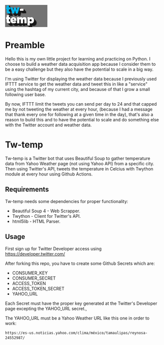 [![](./img/logo.jpg "tw-temp")](#)

# Preamble

Hello this is my own little project for learning and practicing on Python. I choose to build a weather data acquisition app because I consider them to be a easy challenge but they also have the potential to scale in a big way.

I'm using Twitter for displaying the weather data because I previously used IFTTT service to get the weather data and tweet this in like a "service" using the hashtag of my current city, and because of that I grow a small following user base. 

By now, IFTTT limit the tweets you can send per day to 24 and that capped me by not tweeting the weather at every hour, (because I had a message that thank every one for following at a given time in the day), that's also a reason to build this and to have the potential to scale and do something else with the Twitter account and weather data.

# Tw-temp

Tw-temp is a Twitter bot that uses Beautiful Soup to gather temperature data from Yahoo Weather page (not using Yahoo API) from a specific city. Then using Twitter's API, tweets the temperature in Celcius with Twython module at every hour using Github Actions.


## Requirements

Tw-temp needs some dependencies for proper functionality:

- Beautiful Soup 4 - Web Scrapper.
- Twython - Client for Twitter's API.
- html5lib - HTML Parser.

## Usage

First sign up for Twitter Developer access using https://developer.twitter.com/

After forking this repo, you have to create some Github Secrets which are:

- CONSUMER_KEY
- CONSUMER_SECRET
- ACCESS_TOKEN
- ACCESS_TOKEN_SECRET
- YAHOO_URL

Each Secret must have the proper key generated at the Twitter's Developer page excepting the YAHOO_URL secret.,

The YAHOO_URL must be a Yahoo Weather URL like this one in order to work: 

```
https://es-us.noticias.yahoo.com/clima/méxico/tamaulipas/reynosa-24552987/
```

